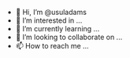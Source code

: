 - 👋 Hi, I’m @usuladams
- 👀 I’m interested in ...
- 🌱 I’m currently learning ...
- 💞️ I’m looking to collaborate on ...
- 📫 How to reach me ...

<!---
usuladams/usuladams is a ✨ special ✨ repository because its `README.md` (this file) appears on your GitHub profile.
You can click the Preview link to take a look at your changes.
--->
